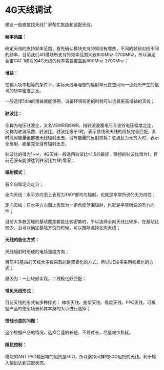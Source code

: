 # 4G天线调试

建议一般直接找天线厂家帮忙挑选和适配天线。

#### 频率范围：

确定天线的支持频率范围，首先确认模块支持的频段有哪些，不同的频段对应不同的频率，目前我们4G模块所支持的频率范围大致800Mhz-2700Mhz，所以满足合宙CAT 1模块的4G天线的频率需要覆盖到800Mhz-2700Mhz；

#### 增益：

在输入功率相等的条件下，实际天线与理想的辐射单元在空间同一点处所产生的信号的功率密度之比。

一般选择5dbi的增益就能够用，设备环境较差的时候可以选择更高增益的天线；

#### 驻波比：

全称为电压驻波比，又名VSWR和SWR，指驻波波腹电压与波谷电压幅度之比，又称为驻波系数、驻波比。驻波比等于1时，表示馈线和天线的阻抗完全匹配，此时高频能量全部被天线辐射出去，没有能量的反射损耗；驻波比为无穷大时，表示全反射，能量完全没有辐射出去。

驻波比的值为1~∞，4G天线一般选用驻波比≤1.5的最好，理想的驻波比值为1，目前还没有能够达到驻波比为1的情况；

#### 辐射模式：

有全向和定向之分；

全向天线：水平方向图上表现为360°都均匀辐射，也就是平常所说的无方向性；

定向天线：在水平方向图上表现为一定角度范围辐射，也就是平常所说的有方向性；

目前大多数区域的基站覆盖都是比较密集的，所以选择全向天线比较多，在基站比较少，且可以确定基站方位的时候，可以推荐选择定向天线；

#### 天线的极化方式：

天线辐射时形成的电场强度方向；

目前4G基站的天线大多数采取的是双极化的方式，所以UE端多采用线极化的方式；

原因为：一比较好实现，二线极化好匹配；

#### 常见天线形式：

目前天线的形式有多种样式： 棒状天线、船桨天线、吸盘天线、FPC天线，可根据产品的使用场景和其本身的大小进行选择；

#### 馈线长度的问题：

这个根据产品的情况，选择合适的长短，不易过长，尽量减少损耗。

#### 阻抗控制：

模块的ANT PAD输出端的阻抗是50Ω，所以选择同样的50Ω阻抗的天线，利于输入输出达到匹配状态。